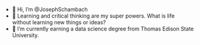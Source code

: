 - 👋 Hi, I’m @JosephSchambach
- 👀 Learning and critical thinking are my super powers. What is life without learning new things or ideas?  
- 🌱 I’m currently earning a data science degree from Thomas Edison State University. 

<!---
JosephSchambach/JosephSchambach is a ✨ special ✨ repository because its `README.md` (this file) appears on your GitHub profile.
You can click the Preview link to take a look at your changes.
--->
